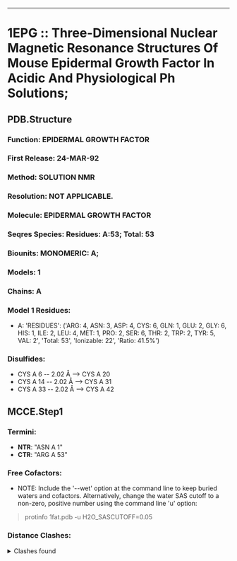 ---
# 1EPG :: Three-Dimensional Nuclear Magnetic Resonance Structures Of Mouse Epidermal Growth Factor In Acidic And Physiological Ph Solutions;
## PDB.Structure
### Function: EPIDERMAL GROWTH FACTOR
### First Release: 24-MAR-92
### Method: SOLUTION NMR
### Resolution: NOT APPLICABLE.
### Molecule: EPIDERMAL GROWTH FACTOR
### Seqres Species: Residues: A:53; Total: 53
### Biounits: MONOMERIC: A;
### Models: 1
### Chains: A
### Model 1 Residues:
  - A:
 'RESIDUES': ('ARG: 4, ASN: 3, ASP: 4, CYS: 6, GLN: 1, GLU: 2, GLY: 6, HIS: 1, ILE: 2, LEU: 4, MET: 1, PRO: 2, SER: 6, THR: 2, TRP: 2, TYR: 5, VAL: 2', 'Total: 53', 'Ionizable: 22',
              'Ratio: 41.5%')

### Disulfides:
  - CYS A  6 -- 2.02 Å --> CYS A  20
  - CYS A  14 -- 2.02 Å --> CYS A  31
  - CYS A  33 -- 2.02 Å --> CYS A  42

## MCCE.Step1
### Termini:
 - <strong>NTR</strong>: "ASN A   1"
 - <strong>CTR</strong>: "ARG A  53"

### Free Cofactors:
  - NOTE: Include the '--wet' option at the command line to keep buried waters and cofactors. Alternatively, change the water SAS cutoff to a non-zero, positive number using the command line 'u' option:
  > protinfo 1fat.pdb -u H2O_SASCUTOFF=0.05

### Distance Clashes:
<details><summary>Clashes found</summary>

- d= 1.53: " CA  NTR A   1" to " CB  ASN A   1"

</details>

